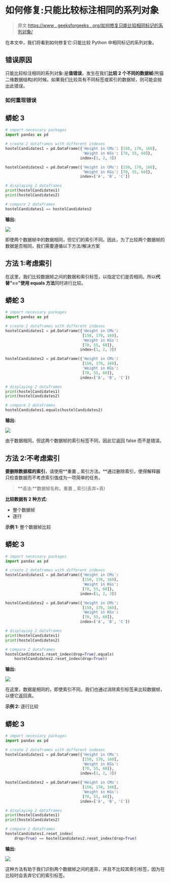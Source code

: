# 如何修复:只能比较标注相同的系列对象

> 原文:[https://www . geeksforgeeks . org/如何修复只能比较相同标记的系列对象/](https://www.geeksforgeeks.org/how-to-fix-can-only-compare-identically-labeled-series-objects/)

在本文中，我们将看到如何修复它:只能比较 Python 中相同标记的系列对象。

## 错误原因

只能比较标注相同的系列对象:是**值错误**，发生在我们**比较 2 个不同的数据帧**(熊猫二维数据结构)的时候。如果我们比较具有不同标签或索引的数据帧，则可能会抛出此错误。

### 如何重现错误

## 蟒蛇 3

```py
# import necessary packages
import pandas as pd

# create 2 dataframes with different indexes
hostelCandidates1 = pd.DataFrame({'Height in CMs': [150, 170, 160],
                                  'Weight in KGs': [70, 55, 60]},
                                 index=[1, 2, 3])

hostelCandidates2 = pd.DataFrame({'Height in CMs': [150, 170, 160],
                                  'Weight in KGs': [70, 55, 60]},
                                 index=['A', 'B', 'C'])

# displaying 2 dataframes
print(hostelCandidates1)
print(hostelCandidates2)

# compare 2 dataframes
hostelCandidates1 == hostelCandidates2
```

**输出:**

![](img/0420e25e4213bb023182790f0b5d9a43.png)

即使两个数据帧中的数据相同，但它们的索引不同。因此，为了比较两个数据帧的数据是否相同，我们需要遵循以下方法/解决方案

## 方法 1:考虑索引

在这里，我们比较数据帧之间的数据和索引标签，以指定它们是否相同。所以**代替“==”使用 equals 方法**同时进行比较。

## 蟒蛇 3

```py
# import necessary packages
import pandas as pd

# create 2 dataframes with different indexes
hostelCandidates1 = pd.DataFrame({'Height in CMs':
                                  [150, 170, 160],
                                  'Weight in KGs':
                                  [70, 55, 60]},
                                 index=[1, 2, 3])

hostelCandidates2 = pd.DataFrame({'Height in CMs':
                                  [150, 170, 160],
                                  'Weight in KGs':
                                  [70, 55, 60]},
                                 index=['A', 'B', 'C'])

# displaying 2 dataframes
print(hostelCandidates1)
print(hostelCandidates2)

# compare 2 dataframes
hostelCandidates1.equals(hostelCandidates2)
```

**输出:**

![](img/61112f876a3025e21a21a5fafa0ff1cf.png)

由于数据相同，但这两个数据帧的索引标签不同，因此它返回 false 而不是错误。

## 方法 2:不考虑索引

**要删除数据框的索引**，请使用**重置 _ 索引方法。**通过删除索引，使得解释器只检查数据而不考虑索引值成为一项简单的任务。

> **语法:**数据帧名称。重置 _ 索引(丢弃=真)

**比较数据有 2 种方式:**

*   整个数据帧
*   逐行

**示例 1:** 整个数据帧比较

## 蟒蛇 3

```py
# import necessary packages
import pandas as pd

# create 2 dataframes with different indexes
hostelCandidates1 = pd.DataFrame({'Height in CMs':
                                  [150, 170, 160],
                                  'Weight in KGs':
                                  [70, 55, 60]},
                                 index=[1, 2, 3])

hostelCandidates2 = pd.DataFrame({'Height in CMs':
                                  [150, 170, 160],
                                  'Weight in KGs':
                                  [70, 55, 60]},
                                 index=['A', 'B', 'C'])

# displaying 2 dataframes
print(hostelCandidates1)
print(hostelCandidates2)

# compare 2 dataframes
hostelCandidates1.reset_index(drop=True).equals(
    hostelCandidates2.reset_index(drop=True))
```

**输出:**

![](img/f74744b1b2d039d35cee1e1bdeae902d.png)

在这里，数据是相同的，即使索引不同，我们也通过消除索引标签来比较数据帧，以便它返回真。

**示例 2:** 逐行比较

## 蟒蛇 3

```py
# import necessary packages
import pandas as pd

# create 2 dataframes with different indexes
hostelCandidates1 = pd.DataFrame({'Height in CMs':
                                  [150, 170, 160],
                                  'Weight in KGs':
                                  [70, 55, 60]},
                                 index=[1, 2, 3])

hostelCandidates2 = pd.DataFrame({'Height in CMs':
                                  [150, 170, 160],
                                  'Weight in KGs':
                                  [70, 55, 60]},
                                 index=['A', 'B', 'C'])

# displaying 2 dataframes
print(hostelCandidates1)
print(hostelCandidates2)

# compare 2 dataframes
hostelCandidates1.reset_index(
    drop=True) == hostelCandidates2.reset_index(drop=True)
```

**输出:**

![](img/038b2478e3b259365ce90faa28af0451.png)

这种方法有助于我们识别两个数据帧之间的差异，并且不比较其索引标签，因为在比较时会丢弃它们的索引标签。